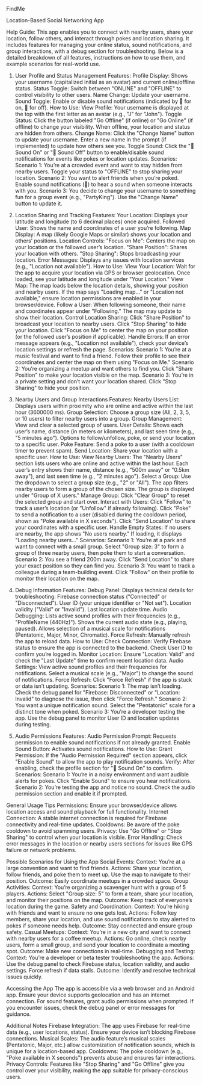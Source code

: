 FindMe

Location-Based Social Networking App

Help Guide: 
This app enables you to connect with nearby users, share your location, follow others, and interact through pokes and location sharing. 
It includes features for managing your online status, sound notifications, and group interactions, with a debug section for troubleshooting. 
Below is a detailed breakdown of all features, instructions on how to use them, and example scenarios for real-world use.

1. User Profile and Status Management
Features:
Profile Display: Shows your username (capitalized initial as an avatar) and current online/offline status.
Status Toggle: Switch between "ONLINE" and "OFFLINE" to control visibility to other users.
Name Change: Update your username.
Sound Toggle: Enable or disable sound notifications (indicated by 🔔 for on, 🔕 for off).
How to Use:
View Profile: Your username is displayed at the top with the first letter as an avatar (e.g., "J" for "John").
Toggle Status:
Click the button labeled "Go Offline" (if online) or "Go Online" (if offline) to change your visibility.
When offline, your location and status are hidden from others.
Change Name:
Click the "Change Name" button to update your username.
Enter a new name in the prompt (if implemented) to update how others see you.
Toggle Sound:
Click the "🔔 Sound On" or "🔕 Sound Off" button to enable/disable sound notifications for events like pokes or location updates.
Scenarios:
Scenario 1: You’re at a crowded event and want to stay hidden from nearby users. Toggle your status to "OFFLINE" to stop sharing your location.
Scenario 2: You want to alert friends when you’re poked. Enable sound notifications (🔔) to hear a sound when someone interacts with you.
Scenario 3: You decide to change your username to something fun for a group event (e.g., "PartyKing"). Use the "Change Name" button to update it.

2. Location Sharing and Tracking
Features:
Your Location: Displays your latitude and longitude (to 6 decimal places) once acquired.
Followed User: Shows the name and coordinates of a user you’re following.
Map Display: A map (likely Google Maps or similar) shows your location and others’ positions.
Location Controls:
"Focus on Me": Centers the map on your location or the followed user’s location.
"Share Position": Shares your location with others.
"Stop Sharing": Stops broadcasting your location.
Error Messages: Displays any issues with location services (e.g., "Location not available").
How to Use:
View Your Location:
Wait for the app to acquire your location via GPS or browser geolocation.
Once loaded, see your latitude and longitude under "Your Location."
View Map:
The map loads below the location details, showing your position and nearby users.
If the map says "Loading map..." or "Location not available," ensure location permissions are enabled in your browser/device.
Follow a User:
When following someone, their name and coordinates appear under "Following."
The map may update to show their location.
Control Location Sharing:
Click "Share Position" to broadcast your location to nearby users.
Click "Stop Sharing" to hide your location.
Click "Focus on Me" to center the map on your position (or the followed user’s position if applicable).
Handle Errors:
If an error message appears (e.g., "Location not available"), check your device’s location settings or refresh the page.
Scenarios:
Scenario 1: You’re at a music festival and want to find a friend. Follow their profile to see their coordinates and center the map on them using "Focus on Me."
Scenario 2: You’re organizing a meetup and want others to find you. Click "Share Position" to make your location visible on the map.
Scenario 3: You’re in a private setting and don’t want your location shared. Click "Stop Sharing" to hide your position.

3. Nearby Users and Group Interactions
Features:
Nearby Users List: Displays users within proximity who are online and active within the last hour (3600000 ms).
Group Selection: Choose a group size (All, 2, 3, 5, or 10 users) to filter nearby users into a group.
Group Management: View and clear a selected group of users.
User Details:
Shows each user’s name, distance (in meters or kilometers), and last seen time (e.g., "5 minutes ago").
Options to follow/unfollow, poke, or send your location to a specific user.
Poke Feature: Send a poke to a user (with a cooldown timer to prevent spam).
Send Location: Share your location with a specific user.
How to Use:
View Nearby Users:
The "Nearby Users" section lists users who are online and active within the last hour.
Each user’s entry shows their name, distance (e.g., "500m away" or "0.5km away"), and last seen time (e.g., "2 minutes ago").
Select a Group:
Use the dropdown to select a group size (e.g., "2" or "All").
The app filters nearby users to form a group of the chosen size.
The group is displayed under "Group of X users."
Manage Group:
Click "Clear Group" to reset the selected group and start over.
Interact with Users:
Click "Follow" to track a user’s location (or "Unfollow" if already following).
Click "Poke" to send a notification to a user (disabled during the cooldown period, shown as "Poke available in X seconds").
Click "Send Location" to share your coordinates with a specific user.
Handle Empty States:
If no users are nearby, the app shows "No users nearby."
If loading, it displays "Loading nearby users..."
Scenarios:
Scenario 1: You’re at a park and want to connect with a small group. Select "Group size: 3" to form a group of three nearby users, then poke them to start a conversation.
Scenario 2: You see a friend 200m away. Click "Send Location" to share your exact position so they can find you.
Scenario 3: You want to track a colleague during a team-building event. Click "Follow" on their profile to monitor their location on the map.

4. Debug Information
Features:
Debug Panel: Displays technical details for troubleshooting:
Firebase connection status ("Connected" or "Disconnected").
User ID (your unique identifier or "Not set").
Location validity ("Valid" or "Invalid").
Last location update time.
Audio Debugging:
Lists active sound profiles with their frequencies (e.g., "ProfileName (440Hz)").
Shows the current audio state (e.g., playing, paused).
Allows selection of a musical scale for notifications (Pentatonic, Major, Minor, Chromatic).
Force Refresh: Manually refresh the app to reload data.
How to Use:
Check Connection:
Verify Firebase status to ensure the app is connected to the backend.
Check User ID to confirm you’re logged in.
Monitor Location:
Ensure "Location: Valid" and check the "Last Update" time to confirm recent location data.
Audio Settings:
View active sound profiles and their frequencies for notifications.
Select a musical scale (e.g., "Major") to change the sound of notifications.
Force Refresh:
Click "Force Refresh" if the app is stuck or data isn’t updating.
Scenarios:
Scenario 1: The map isn’t loading. Check the debug panel for "Firebase: Disconnected" or "Location: Invalid" to diagnose the issue, then click "Force Refresh."
Scenario 2: You want a unique notification sound. Select the "Pentatonic" scale for a distinct tone when poked.
Scenario 3: You’re a developer testing the app. Use the debug panel to monitor User ID and location updates during testing.

5. Audio Permissions
Features:
Audio Permission Prompt: Requests permission to enable sound notifications if not already granted.
Enable Sound Button: Activates sound notifications.
How to Use:
Grant Permission:
If the "Audio Permission Required" section appears, click "Enable Sound" to allow the app to play notification sounds.
Verify:
After enabling, check the profile section for "🔔 Sound On" to confirm.
Scenarios:
Scenario 1: You’re in a noisy environment and want audible alerts for pokes. Click "Enable Sound" to ensure you hear notifications.
Scenario 2: You’re testing the app and notice no sound. Check the audio permission section and enable it if prompted.

General Usage Tips
Permissions: Ensure your browser/device allows location access and sound playback for full functionality.
Internet Connection: A stable internet connection is required for Firebase connectivity and real-time updates.
Cooldowns: Be aware of the poke cooldown to avoid spamming users.
Privacy: Use "Go Offline" or "Stop Sharing" to control when your location is visible.
Error Handling: Check error messages in the location or nearby users sections for issues like GPS failure or network problems.

Possible Scenarios for Using the App
Social Events:
Context: You’re at a large convention and want to find friends.
Actions: Share your location, follow friends, and poke them to meet up. Use the map to navigate to their position.
Outcome: Easily coordinate meetups in a crowded space.
Group Activities:
Context: You’re organizing a scavenger hunt with a group of 5 players.
Actions: Select "Group size: 5" to form a team, share your location, and monitor their positions on the map.
Outcome: Keep track of everyone’s location during the game.
Safety and Coordination:
Context: You’re hiking with friends and want to ensure no one gets lost.
Actions: Follow key members, share your location, and use sound notifications to stay alerted to pokes if someone needs help.
Outcome: Stay connected and ensure group safety.
Casual Meetups:
Context: You’re in a new city and want to connect with nearby users for a coffee meetup.
Actions: Go online, check nearby users, form a small group, and send your location to coordinate a meeting spot.
Outcome: Make new connections in real-time.
Debugging and Testing:
Context: You’re a developer or beta tester troubleshooting the app.
Actions: Use the debug panel to check Firebase status, location validity, and audio settings. Force refresh if data stalls.
Outcome: Identify and resolve technical issues quickly.

Accessing the App
The app is accessible via a web browser and an Android app.
Ensure your device supports geolocation and has an internet connection.
For sound features, grant audio permissions when prompted.
If you encounter issues, check the debug panel or error messages for guidance.

Additional Notes
Firebase Integration: The app uses Firebase for real-time data (e.g., user locations, status). Ensure your device isn’t blocking Firebase connections.
Musical Scales: The audio feature’s musical scales (Pentatonic, Major, etc.) allow customization of notification sounds, which is unique for a location-based app.
Cooldowns: The poke cooldown (e.g., "Poke available in X seconds") prevents abuse and ensures fair interactions.
Privacy Controls: Features like "Stop Sharing" and "Go Offline" give you control over your visibility, making the app suitable for privacy-conscious users.

